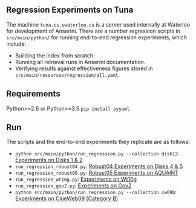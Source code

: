 ## Regression Experiments on Tuna

The machine `tuna.cs.uwaterloo.ca` is a server used internally at Waterloo for development of Anserini. There are a number regression scripts in `src/main/python/` for running end-to-end regression experiments, which include:

+ Building the index from scratch.
+ Running all retrieval runs in Anserini documentation.
+ Verifying results against effectiveness figures stored in `src/main/resources/regression/all.yaml`.

## Requirements

Python>=2.6 or Python>=3.5
`pip install pyyaml`

## Run

The scripts and the end-to-end experiments they replicate are as follows:

+ `python src/main/python/run_regression.py --collection disk12`: [Experiments on Disks 1 &amp; 2](experiments-disk12.md)
+ `run_regression_robust04.py`: [Robust04 Experiments on Disks 4 &amp; 5](experiments-robust04.md)
+ `run_regression_robust05.py`: [Robust05 Experiments on AQUAINT](experiments-robust05.md)
+ `run_regression_wt10g.py`: [Experiments on Wt10g](experiments-wt10g.md)
+ `run_regression_gov2.py`: [Experiments on Gov2](experiments-gov2.md)
+ `python src/main/python/run_regression.py --collection cw09b`: [Experiments on ClueWeb09 (Category B)](experiments-cw09b.md)
